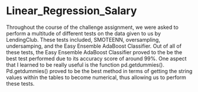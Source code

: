# Linear_Regression_Salary

Throughout the course of the challenge assignment, we were asked to perform a multitude of different tests on the data given to us by LendingClub. These tests included, SMOTEENN, oversampling, undersamping, and the Easy Ensemble AdaBoost Classifier. Out of all of these tests, the Easy Ensemble AdaBoost Classifier proved to the be the best test performed due to its accuracy score of around 99%. One aspect that I learned to be really useful is the function pd.getdummies(). Pd.getdummies() proved to be the best method in terms of getting the string values within the tables to become numerical, thus allowing us to perform these tests. 

